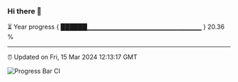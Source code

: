 ### Hi there 👋

⏳ Year progress { ██████▁▁▁▁▁▁▁▁▁▁▁▁▁▁▁▁▁▁▁▁▁▁▁▁ } 20.36 %

---

⏰ Updated on Fri, 15 Mar 2024 12:13:17 GMT

![Progress Bar CI](https://github.com/Shyam-Makwana/GitHub-Actions-Demo/workflows/Progress%20Bar%20CI/badge.svg)
